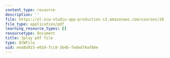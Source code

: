 ```yaml
---
content_type: resource
description: ''
file: https://ol-ocw-studio-app-production.s3.amazonaws.com/courses/18-01sc-single-variable-calculus-fall-2010/eea8a915e0107cc83b4bfeded74af66e_wOHrNt9ScYs.pdf
file_type: application/pdf
learning_resource_types: []
resourcetype: Document
title: 3play pdf file
type: OCWFile
uid: eea8a915-e010-7cc8-3b4b-feded74af66e
---
```

